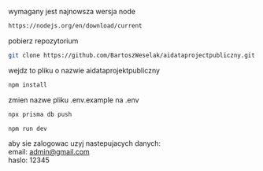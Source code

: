 wymagany jest najnowsza wersja node  
```bash
https://nodejs.org/en/download/current
```

pobierz repozytorium  
```bash
git clone https://github.com/BartoszWeselak/aidataprojectpubliczny.git
```


wejdz to pliku o nazwie aidataprojektpubliczny  
```bash
npm install
```

zmien  nazwe pliku .env.example na .env  
```bash
npx prisma db push
```

```bash
npm run dev
```

aby sie zalogowac uzyj nastepujacych  danych:  
email: admin@gmail.com  
haslo: 12345  

